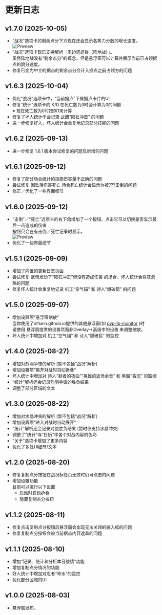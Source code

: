 # 更新日志

## v1.7.0 (2025-10-05)
* “战况”选项卡的剩余点分下方现在还会显示各势力分数的增长速度。 <br>
  ![Preview](https://infsein.github.io/static/frontline-overlay/patchnote/1.7.0.png)
* “战况”选项卡现已支持解析「周边遗迹群（阵地战）」。 <br>
  虽然阵地战没有“剩余点分”的概念，但是悬浮窗可以计算并展示当前已占领据点的跳分速度。
* 修复已变为中立的据点的剩余点分会计入据点之前占领方的问题

## v1.6.3 (2025-10-04)
* 优化“战况”选项卡中，“当前据点”下属据点卡片的UI
* 修复“统计”选项卡的 K/D 在死亡数为0时会计算为0的问题 <br>
  ※ 现在死亡数为0时按照1来计算
* 修复了坏人统计不会记录 武僧“陨石冲击” 的问题
* 进一步修复好人、坏人统计会重复地记录部分技能的问题

## v1.6.2 (2025-09-13)
* 进一步修复 1.6.1 版本尝试修复的问题及新增的问题

## v1.6.1 (2025-09-12)
* 修复了部分场合统计的技能伤害量不正确的问题
* 尝试修复 因坠落伤害死亡 场合死亡统计会显示为被???击倒的问题
* 修正／优化了一些界面细节

## v1.6.0 (2025-09-12)
* “击倒”／“死亡”选项卡的右下角增加了一个按钮，点击它可以切换是否显示最后一击造成的伤害 <br>
  按钮只会在有击倒／死亡记录时显示。 <br>
  ![Preview](https://infsein.github.io/static/frontline-overlay/patchnote/1.6.0.png)
* 优化了一些界面细节

## v1.5.1 (2025-09-09)
* 增加了内置的更新日志页面
* 尝试修复 武僧发动了“陨石冲击”但没有造成伤害 的场合，坏人统计会将其忽略的问题
* 修复坏人统计会重复地记录 机工“空气锚” 和 诗人“爆破箭” 的问题

## v1.5.0 (2025-09-07)
* 增加设置项“悬浮窗缩放” <br>
  当你使用了infsein.github.io提供的其他悬浮窗(如 [pvp-lb-monitor](https://github.com/InfSein/pvp-lb-monitor) )时 <br>
  请使用 悬浮窗提供的设置项而非Overlay->高级中的设置 来调整缩放。
* 坏人统计中增加对 机工“空气锚” 和 诗人“爆破箭” 的监控

## v1.4.0 (2025-08-27)
* 增加对烈羽争锋的解析 (暂不包括“战况”解析)
* 增加设置项“离开对战时自动折叠”
* 坏人统计中增加对 诗人“默者的夜曲”“英雄的返场余音” 和 黑魔“昏沉” 的监控
* “统计”解析还会记录烈羽争锋的胜负结果
* 调整了部分区域的文本

## v1.3.0 (2025-08-22)
* 增加对水晶冲突的解析 (暂不包括“战况”解析)
* 增加设置项“进入对战时自动展开”
* “统计”解析还会记录对战胜负结果 (暂时仅支持水晶冲突)
* 调整了“统计”与“日历”中各个对战内容的色彩
* “关于”选项卡增加了更多内容
* 优化了多处UI细节/文本

## v1.2.0 (2025-08-20)
* 修复复制点分按钮在战况标签页无效时仍可点击的问题
* 增加设置功能 <br>
  目前可以进行以下设置
    - 启动时自动折叠
    - 隐藏复制点分按钮

## v1.1.2 (2025-08-11)
* 修复点击复制点分按钮后悬浮窗会出现无法关闭的输入框的问题
* 修复复制点分按钮会被当前据点内容遮盖的问题

## v1.1.1 (2025-08-10)
* 增加“记录、统计和分析本日战绩”功能
* 增加复制点分情况的功能
* 好人统计中增加对忍者“命水”的监控
* 优化部分区域的UI

## v1.0.0 (2025-08-03)
* 悬浮窗发布。
